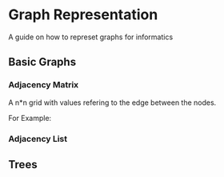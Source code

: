 # Graph Representation
A guide on how to represet graphs for informatics

## Basic Graphs
### Adjacency Matrix
A n*n grid with values refering to the edge between the nodes.

For Example:


### Adjacency List

## Trees
